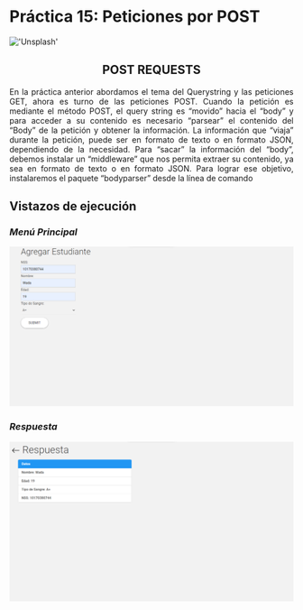 # Práctica 15: Peticiones por POST

!['Unsplash'](https://images.unsplash.com/photo-1589149098258-3e9102cd63d3?ixlib=rb-4.0.3&ixid=MnwxMjA3fDB8MHxwaG90by1wYWdlfHx8fGVufDB8fHx8&auto=format&fit=crop&w=739&q=80)
<p align="center"><h2 align="center">POST REQUESTS</h2></p>

<p align="justify">
En la práctica anterior abordamos el tema del Querystring y las peticiones GET, ahora es turno de las peticiones POST.
Cuando la petición es mediante el método POST, el query string es “movido” hacia el “body” y para acceder a su contenido es necesario “parsear” el contenido del “Body” de la petición y obtener la información. La información que “viaja” durante la petición, puede ser en formato de texto o en formato JSON, dependiendo de la necesidad.
Para “sacar” la información del “body”, debemos instalar un “middleware” que nos permita extraer su contenido, ya sea en formato de texto o en formato JSON. Para lograr ese
objetivo, instalaremos el paquete “bodyparser” desde la línea de comando
</p>

## Vistazos de ejecución

### _Menú Principal_

![Uno](./img/main.png)

### _Respuesta_

![Ams](./img/ans.png)
